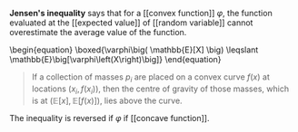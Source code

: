 **Jensen's inequality** says that for a [[convex function]] $\varphi$, the function evaluated at the [[expected value]] of [[random variable]] cannot overestimate the average value of the function.

\begin{equation}
\boxed{\varphi\big( \mathbb{E}[X] \big) \leqslant \mathbb{E}\big[\varphi\left(X\right)\big]}
\end{equation}

> If a collection of masses $p_i$ are placed on a convex curve $f(x)$ at locations $(x_i,f(x_i))$, then the centre of gravity of those masses, which is at $(\mathbb{E}[x],\mathbb{E} [f(x)])$, lies above the curve.

The inequality is reversed if $\varphi$ if [[concave function]].